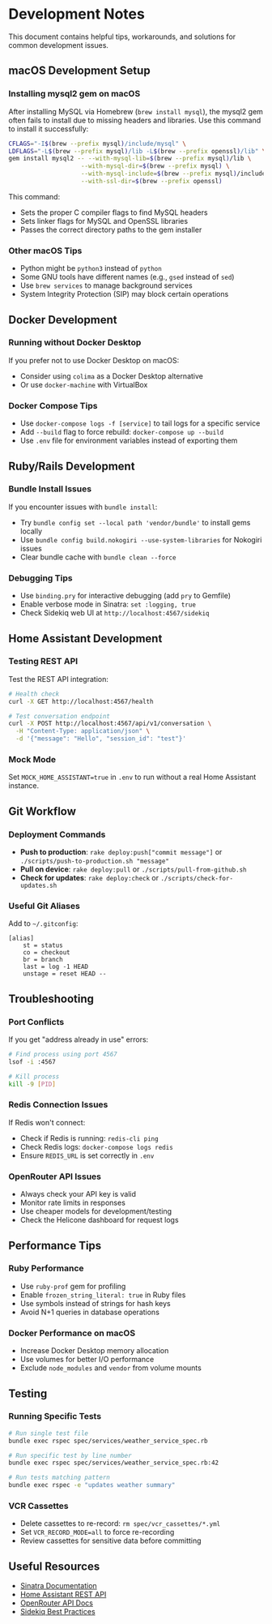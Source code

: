 # Development Notes

This document contains helpful tips, workarounds, and solutions for common development issues.

## macOS Development Setup

### Installing mysql2 gem on macOS

After installing MySQL via Homebrew (`brew install mysql`), the mysql2 gem often fails to install due to missing headers and libraries. Use this command to install it successfully:

```bash
CFLAGS="-I$(brew --prefix mysql)/include/mysql" \
LDFLAGS="-L$(brew --prefix mysql)/lib -L$(brew --prefix openssl)/lib" \
gem install mysql2 -- --with-mysql-lib=$(brew --prefix mysql)/lib \
                    --with-mysql-dir=$(brew --prefix mysql) \
                    --with-mysql-include=$(brew --prefix mysql)/include/mysql \
                    --with-ssl-dir=$(brew --prefix openssl)
```

This command:
- Sets the proper C compiler flags to find MySQL headers
- Sets linker flags for MySQL and OpenSSL libraries  
- Passes the correct directory paths to the gem installer

### Other macOS Tips

- Python might be `python3` instead of `python`
- Some GNU tools have different names (e.g., `gsed` instead of `sed`)
- Use `brew services` to manage background services
- System Integrity Protection (SIP) may block certain operations

## Docker Development

### Running without Docker Desktop

If you prefer not to use Docker Desktop on macOS:
- Consider using `colima` as a Docker Desktop alternative
- Or use `docker-machine` with VirtualBox

### Docker Compose Tips

- Use `docker-compose logs -f [service]` to tail logs for a specific service
- Add `--build` flag to force rebuild: `docker-compose up --build`
- Use `.env` file for environment variables instead of exporting them

## Ruby/Rails Development

### Bundle Install Issues

If you encounter issues with `bundle install`:
- Try `bundle config set --local path 'vendor/bundle'` to install gems locally
- Use `bundle config build.nokogiri --use-system-libraries` for Nokogiri issues
- Clear bundle cache with `bundle clean --force`

### Debugging Tips

- Use `binding.pry` for interactive debugging (add `pry` to Gemfile)
- Enable verbose mode in Sinatra: `set :logging, true`
- Check Sidekiq web UI at `http://localhost:4567/sidekiq`

## Home Assistant Development

### Testing REST API

Test the REST API integration:
```bash
# Health check
curl -X GET http://localhost:4567/health

# Test conversation endpoint
curl -X POST http://localhost:4567/api/v1/conversation \
  -H "Content-Type: application/json" \
  -d '{"message": "Hello", "session_id": "test"}'
```

### Mock Mode

Set `MOCK_HOME_ASSISTANT=true` in `.env` to run without a real Home Assistant instance.

## Git Workflow

### Deployment Commands

- **Push to production**: `rake deploy:push["commit message"]` or `./scripts/push-to-production.sh "message"`
- **Pull on device**: `rake deploy:pull` or `./scripts/pull-from-github.sh`
- **Check for updates**: `rake deploy:check` or `./scripts/check-for-updates.sh`

### Useful Git Aliases

Add to `~/.gitconfig`:
```
[alias]
    st = status
    co = checkout
    br = branch
    last = log -1 HEAD
    unstage = reset HEAD --
```

## Troubleshooting

### Port Conflicts

If you get "address already in use" errors:
```bash
# Find process using port 4567
lsof -i :4567

# Kill process
kill -9 [PID]
```

### Redis Connection Issues

If Redis won't connect:
- Check if Redis is running: `redis-cli ping`
- Check Redis logs: `docker-compose logs redis`
- Ensure `REDIS_URL` is set correctly in `.env`

### OpenRouter API Issues

- Always check your API key is valid
- Monitor rate limits in responses
- Use cheaper models for development/testing
- Check the Helicone dashboard for request logs

## Performance Tips

### Ruby Performance

- Use `ruby-prof` gem for profiling
- Enable `frozen_string_literal: true` in Ruby files
- Use symbols instead of strings for hash keys
- Avoid N+1 queries in database operations

### Docker Performance on macOS

- Increase Docker Desktop memory allocation
- Use volumes for better I/O performance
- Exclude `node_modules` and `vendor` from volume mounts

## Testing

### Running Specific Tests

```bash
# Run single test file
bundle exec rspec spec/services/weather_service_spec.rb

# Run specific test by line number
bundle exec rspec spec/services/weather_service_spec.rb:42

# Run tests matching pattern
bundle exec rspec -e "updates weather summary"
```

### VCR Cassettes

- Delete cassettes to re-record: `rm spec/vcr_cassettes/*.yml`
- Set `VCR_RECORD_MODE=all` to force re-recording
- Review cassettes for sensitive data before committing

## Useful Resources

- [Sinatra Documentation](http://sinatrarb.com/)
- [Home Assistant REST API](https://developers.home-assistant.io/docs/api/rest)
- [OpenRouter API Docs](https://openrouter.ai/docs)
- [Sidekiq Best Practices](https://github.com/mperham/sidekiq/wiki/Best-Practices)